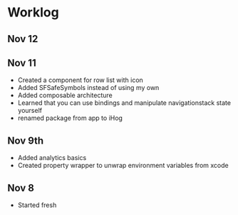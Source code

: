 # Worklog

## Nov 12

## Nov 11

- Created a component for row list with icon
- Added SFSafeSymbols instead of using my own
- Added composable architecture
- Learned that you can use bindings and manipulate navigationstack state yourself
- renamed package from app to iHog

## Nov 9th

- Added analytics basics
- Created property wrapper to unwrap environment variables from xcode

## Nov 8

- Started fresh
